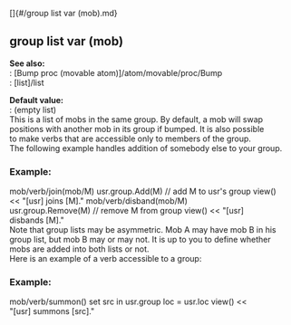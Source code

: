 []{#/group list var (mob).md}    
## group list var (mob)    
**See also:**    
:   [Bump proc (movable atom)]/atom/movable/proc/Bump    
:   [list]/list    
<!-- -->    
**Default value:**    
:   (empty list)    
This is a list of mobs in the same group. By default, a mob will swap    
positions with another mob in its group if bumped. It is also possible    
to make verbs that are accessible only to members of the group.    
The following example handles addition of somebody else to your group.    
### Example:    
mob/verb/join(mob/M) usr.group.Add(M) // add M to usr\'s group view()    
\<\< \"\[usr\] joins \[M\].\" mob/verb/disband(mob/M)    
usr.group.Remove(M) // remove M from group view() \<\< \"\[usr\]    
disbands \[M\].\"    
Note that group lists may be asymmetric. Mob A may have mob B in his    
group list, but mob B may or may not. It is up to you to define whether    
mobs are added into both lists or not.    
Here is an example of a verb accessible to a group:    
### Example:    
mob/verb/summon() set src in usr.group loc = usr.loc view() \<\<    
\"\[usr\] summons \[src\].\"  